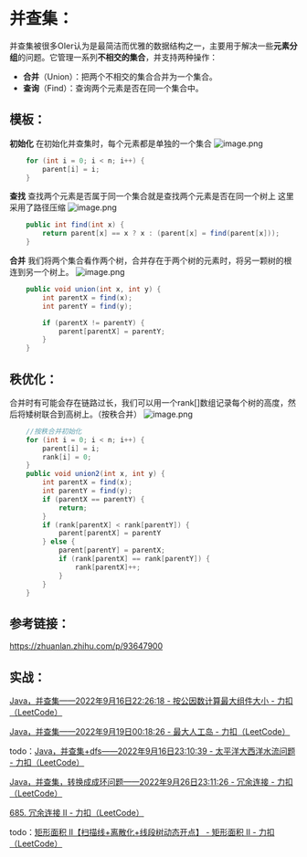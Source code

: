 # 并查集：

并查集被很多OIer认为是最简洁而优雅的数据结构之一，主要用于解决一些**元素分组**的问题。它管理一系列**不相交的集合**，并支持两种操作：

- **合并**（Union）：把两个不相交的集合合并为一个集合。
- **查询**（Find）：查询两个元素是否在同一个集合中。

## 模板：

**初始化**
在初始化并查集时，每个元素都是单独的一个集合
![image.png](https://figurebed-ladidol.oss-cn-chengdu.aliyuncs.com/img/1659142619-owhKGP-image.png)

```java
    for (int i = 0; i < n; i++) {
        parent[i] = i;
    }
```

**查找**
查找两个元素是否属于同一个集合就是查找两个元素是否在同一个树上
这里采用了路径压缩
![image.png](https://figurebed-ladidol.oss-cn-chengdu.aliyuncs.com/img/1659143554-RyblxG-image.png)

```java
    public int find(int x) {
        return parent[x] == x ? x : (parent[x] = find(parent[x]));
    }
```

**合并**
我们将两个集合看作两个树，合并存在于两个树的元素时，将另一颗树的根连到另一个树上。
![image.png](https://figurebed-ladidol.oss-cn-chengdu.aliyuncs.com/img/1659143150-AzbPsP-image.png)

```java
    public void union(int x, int y) {
        int parentX = find(x);
        int parentY = find(y);

        if (parentX != parentY) {
            parent[parentX] = parentY;
        }
    }
```



## 秩优化：

合并时有可能会存在链路过长，我们可以用一个rank[]数组记录每个树的高度，然后将矮树联合到高树上。（按秩合并）
![image.png](https://figurebed-ladidol.oss-cn-chengdu.aliyuncs.com/img/1659143815-twwyMf-image.png)

```java
    //按秩合并初始化
    for (int i = 0; i < n; i++) {
        parent[i] = i;
        rank[i] = 0;
    }
    public void union2(int x, int y) {
        int parentX = find(x);
        int parentY = find(y);
        if (parentX == parentY) {
            return;
        }
        if (rank[parentX] < rank[parentY]) {
            parent[parentX] = parentY
        } else {
            parent[parentY] = parentX;
            if (rank[parentX] == rank[parentY]) {
                rank[parentX]++;
            }
        }
    }
```

## 参考链接：

https://zhuanlan.zhihu.com/p/93647900



## 实战：

[Java，并查集——2022年9月16日22:26:18 - 按公因数计算最大组件大小 - 力扣（LeetCode）](https://leetcode.cn/problems/largest-component-size-by-common-factor/solution/by-ladidol-dwld/)

[Java，并查集——2022年9月19日00:18:26 - 最大人工岛 - 力扣（LeetCode）](https://leetcode.cn/problems/making-a-large-island/solution/by-ladidol-c84j/)

todo：[Java，并查集+dfs——2022年9月16日23:10:39 - 太平洋大西洋水流问题 - 力扣（LeetCode）](https://leetcode.cn/problems/pacific-atlantic-water-flow/solution/by-ladidol-les2/)

[Java，并查集，转换成成环问题——2022年9月26日23:11:26 - 冗余连接 - 力扣（LeetCode）](https://leetcode.cn/problems/redundant-connection/solution/by-ladidol-9tea/)

[685. 冗余连接 II - 力扣（LeetCode）](https://leetcode.cn/problems/redundant-connection-ii/)

todo：[矩形面积 II【扫描线+离散化+线段树动态开点】 - 矩形面积 II - 力扣（LeetCode）](https://leetcode.cn/problems/rectangle-area-ii/solution/by-capital-worker-7efv/)





















